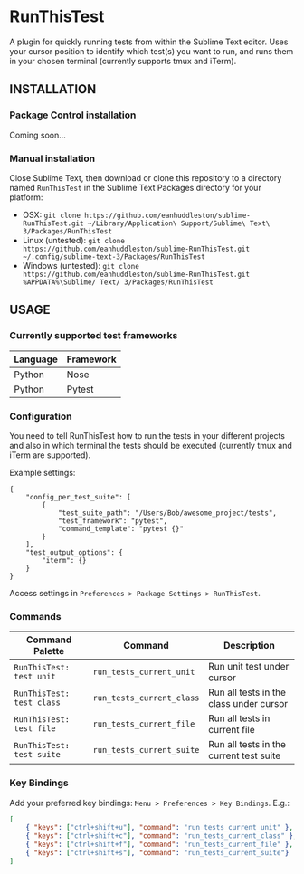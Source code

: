 # RunThisTest

A plugin for quickly running tests from within the Sublime Text editor. Uses your cursor position to identify which test(s) you want to run, and runs them in your chosen terminal (currently supports tmux and iTerm).

## INSTALLATION

### Package Control installation

Coming soon...

### Manual installation

Close Sublime Text, then download or clone this repository to a directory named `RunThisTest` in the Sublime Text Packages directory for your platform:

* OSX: `git clone https://github.com/eanhuddleston/sublime-RunThisTest.git ~/Library/Application\ Support/Sublime\ Text\ 3/Packages/RunThisTest`
* Linux (untested): `git clone https://github.com/eanhuddleston/sublime-RunThisTest.git ~/.config/sublime-text-3/Packages/RunThisTest`
* Windows (untested): `git clone https://github.com/eanhuddleston/sublime-RunThisTest.git %APPDATA%\Sublime/ Text/ 3/Packages/RunThisTest`

## USAGE

### Currently supported test frameworks

Language | Framework
-------- | ---------
Python | Nose
Python | Pytest

### Configuration

You need to tell RunThisTest how to run the tests in your different projects and also in which terminal the tests should be executed (currently tmux and iTerm are supported).

Example settings:

```
{
    "config_per_test_suite": [
        {
            "test_suite_path": "/Users/Bob/awesome_project/tests",
            "test_framework": "pytest",
            "command_template": "pytest {}"
        }
    ],
    "test_output_options": {
        "iterm": {}
    }
}
```

Access settings in `Preferences > Package Settings > RunThisTest`.

### Commands

Command Palette | Command | Description
--------------- | ------- | -----------
`RunThisTest: test unit` | `run_tests_current_unit` | Run unit test under cursor
`RunThisTest: test class` | `run_tests_current_class` | Run all tests in the class under cursor
`RunThisTest: test file` | `run_tests_current_file` | Run all tests in current file
`RunThisTest: test suite` | `run_tests_current_suite` | Run all tests in the current test suite

### Key Bindings

Add your preferred key bindings: `Menu > Preferences > Key Bindings`.  E.g.:

```json
[
    { "keys": ["ctrl+shift+u"], "command": "run_tests_current_unit" },
    { "keys": ["ctrl+shift+c"], "command": "run_tests_current_class" },
    { "keys": ["ctrl+shift+f"], "command": "run_tests_current_file" },
    { "keys": ["ctrl+shift+s"], "command": "run_tests_current_suite"}
]
```
